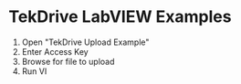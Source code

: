 # TekDrive LabVIEW Examples

1. Open "TekDrive Upload Example" 
1. Enter Access Key
1. Browse for file to upload
1. Run VI
